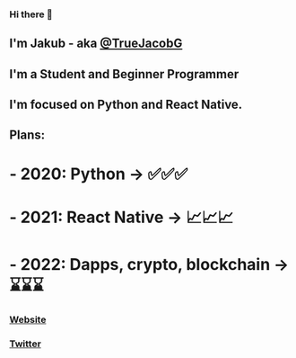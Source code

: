 ### Hi there 👋
## I'm Jakub - aka [@TrueJacobG][twitter]

## I'm a Student and Beginner Programmer
## I'm focused on Python and React Native.


## Plans:
# - 2020: Python -> ✅✅✅
# - 2021: React Native -> 📈📈📈
# - 2022: Dapps, crypto, blockchain -> ⌛⌛⌛


### [Website][website]
### [Twitter][twitter]

[website]: https://truejacobg.github.io/WEB/
[twitter]: https://twitter.com/TrueJacobG
